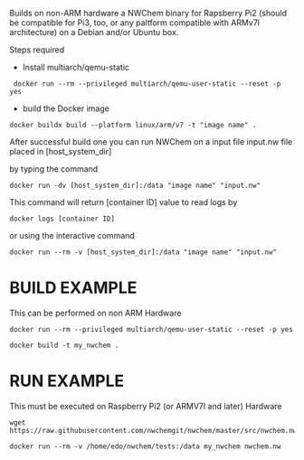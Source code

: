 Builds on non-ARM hardware a NWChem binary for Rapsberry Pi2 (should be compatible for Pi3, too, or any paltform compatible with ARMv7l architecture) on a Debian and/or Ubuntu box.

Steps required
* Install multiarch/qemu-static
```
 docker run --rm --privileged multiarch/qemu-user-static --reset -p yes
```

* build the Docker image
```
docker buildx build --platform linux/arm/v7 -t "image name" .
```
After successful build one you can run NWChem on a input file input.nw file placed in [host_system_dir]

by typing the command
```
docker run -dv [host_system_dir]:/data "image name" "input.nw"
```
This command will return [container ID] value to read logs by
```
docker logs [container ID]
```
or using the interactive command
```
docker run --rm -v [host_system_dir]:/data "image name" "input.nw"
```
# BUILD EXAMPLE 

This can be performed on non ARM Hardware
```
docker run --rm --privileged multiarch/qemu-user-static --reset -p yes

docker build -t my_nwchem .
```
# RUN EXAMPLE

This must be executed on Raspberry Pi2 (or ARMV7l and later) Hardware
```
wget https://raw.githubusercontent.com/nwchemgit/nwchem/master/src/nwchem.nw

docker run --rm -v /home/edo/nwchem/tests:/data my_nwchem nwchem.nw
```
